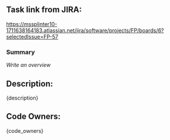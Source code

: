 ## Task link from JIRA:
https://mssplinter10-1711638164183.atlassian.net/jira/software/projects/FP/boards/6?selectedIssue=FP-57

### Summary
_Write an overview_

## Description:
{description}

## Code Owners:
{code_owners}